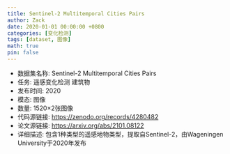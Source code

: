 ```yaml
---
title: Sentinel-2 Multitemporal Cities Pairs
author: Zack
date: 2020-01-01 00:00:00 +0800
categories: [变化检测]
tags: [dataset, 图像]
math: true
pin: false
---
```

- 数据集名称: Sentinel-2 Multitemporal Cities Pairs
- 任务: 遥感变化检测 建筑物
- 发布时间: 2020
- 模态: 图像
- 数量: 1520×2张图像
- 代码源链接: https://zenodo.org/records/4280482
- 论文源链接: https://arxiv.org/abs/2101.08122
- 详细描述: 包含1种类型的遥感地物类型，提取自Sentinel-2，由Wageningen University于2020年发布
